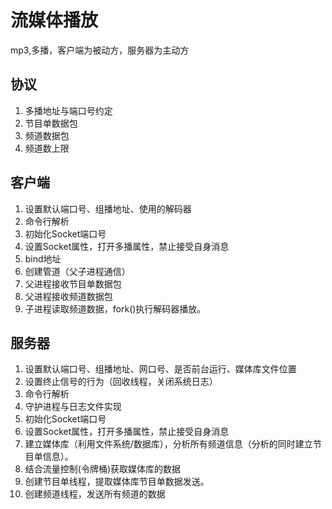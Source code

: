 # 流媒体播放
mp3,多播，客户端为被动方，服务器为主动方
## 协议
1. 多播地址与端口号约定
2. 节目单数据包
3. 频道数据包
4. 频道数上限

## 客户端
1. 设置默认端口号、组播地址、使用的解码器
2. 命令行解析
3. 初始化Socket端口号
4. 设置Socket属性，打开多播属性，禁止接受自身消息
5. bind地址
6. 创建管道（父子进程通信）
7. 父进程接收节目单数据包
8. 父进程接收频道数据包
9. 子进程读取频道数据，fork()执行解码器播放。

## 服务器
1. 设置默认端口号、组播地址、网口号、是否前台运行、媒体库文件位置
2. 设置终止信号的行为（回收线程，关闭系统日志）
3. 命令行解析
4. 守护进程与日志文件实现
5. 初始化Socket端口号
6. 设置Socket属性，打开多播属性，禁止接受自身消息
7. 建立媒体库（利用文件系统/数据库），分析所有频道信息（分析的同时建立节目单信息）。
8. 结合流量控制(令牌桶)获取媒体库的数据
9. 创建节目单线程，提取媒体库节目单数据发送。
10. 创建频道线程，发送所有频道的数据